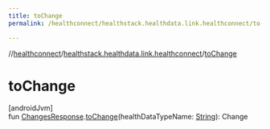 ```yaml
---
title: toChange
permalink: /healthconnect/healthstack.healthdata.link.healthconnect/to-change.html

---
```

//[healthconnect](/healthconnect.html)/[healthstack.healthdata.link.healthconnect](index.html)/[toChange](to-change.html)



# toChange



[androidJvm]\
fun [ChangesResponse](https://developer.android.com/reference/kotlin/androidx/health/connect/client/response/ChangesResponse.html).[toChange](to-change.html)(healthDataTypeName: [String](https://kotlinlang.org/api/latest/jvm/stdlib/kotlin/-string/index.html)): Change




